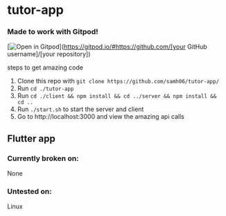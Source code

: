 # tutor-app
### Made to work with Gitpod!
[![Open in Gitpod](https://gitpod.io/button/open-in-gitpod.svg)](https://gitpod.io/#https://github.com/[your GitHub username]/[your repository])

steps to get amazing code

1. Clone this repo with `git clone https://github.com/samh06/tutor-app/`
2. Run `cd ./tutor-app`
3. Run `cd ./client && npm install && cd ../server && npm install && cd ..`
4. Run `./start.sh` to start the server and client
5. Go to http://localhost:3000 and view the amazing api calls

## Flutter app

### Currently broken on:
None

### Untested on:
Linux
